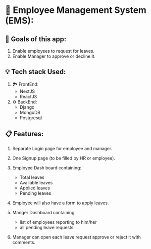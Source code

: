 # 🧳 Employee Management System (EMS):

## 🎯 Goals of this app:
1. Enable employees to request for leaves.
2. Enable Manager to approve or decline it.
## 💡 Tech stack Used:
1. 🏞️ FrontEnd:
    - NextJS
    - ReactJS
2. ⚙️ BackEnd:
    - Django
    - MongoDB
    - Postgresql
## 📋 Features:
1. Separate Login page for employee and manager.
2. One Signup page (to be filled by HR or employee).
3. Employee Dash board containing:
    - Total leaves
    - Available leaves
    - Applied leaves
    - Pending leaves

4. Employee will also have a form to apply leaves.
5. Manger Dashboard containing
    - list of employees reporting to him/her
    - all pending leave requests
6. Manager can open each leave request approve or reject it with comments.